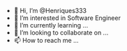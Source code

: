 - 👋 Hi, I’m @Henriques333
- 👀 I’m interested in Software Engineer
- 🌱 I’m currently learning ...
- 💞️ I’m looking to collaborate on ...
- 📫 How to reach me ...

<!---
Henriques333/Henriques333 is a ✨ special ✨ repository because its `README.md` (this file) appears on your GitHub profile.
You can click the Preview link to take a look at your changes.
--->
